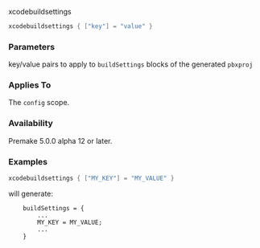 xcodebuildsettings

```lua
xcodebuildsettings { ["key"] = "value" }
```

### Parameters ###

key/value pairs to apply to `buildSettings` blocks of the generated `pbxproj`

### Applies To ###

The `config` scope.

### Availability ###

Premake 5.0.0 alpha 12 or later.

### Examples ###

```lua
xcodebuildsettings { ["MY_KEY"] = "MY_VALUE" }
```
will generate:

```
    buildSettings = {
        ...
        MY_KEY = MY_VALUE;
        ...
    }
```
